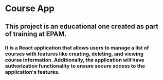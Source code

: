 # Course App

## This project is an educational one created as part of training at EPAM.

### It is a React application that allows users to manage a list of courses with features like creating, deleting, and viewing course information. Additionally, the application will have authorization functionality to ensure secure access to the application's features.
